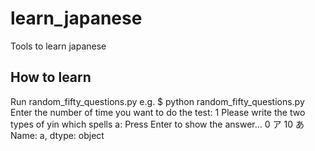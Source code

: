 # learn_japanese
Tools to learn japanese

## How to learn
Run random_fifty_questions.py
e.g.
$ python random_fifty_questions.py
Enter the number of time you want to do the test: 1
Please write the two types of yin which spells a: 
Press Enter to show the answer... 
0     ア
10    あ
Name: a, dtype: object